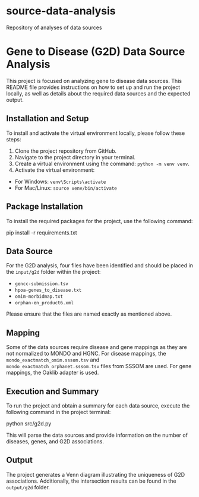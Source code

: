 # source-data-analysis
Repository of analyses of data sources



# Gene to Disease (G2D) Data Source Analysis 

This project is focused on analyzing gene to disease data sources. This README file provides instructions on how to set up and run the project locally, as well as details about the required data sources and the expected output. 

## Installation and Setup 

To install and activate the virtual environment locally, please follow these steps: 
1. Clone the project repository from GitHub. 
2. Navigate to the project directory in your terminal. 
3. Create a virtual environment using the command: `python -m venv venv`. 
4. Activate the virtual environment: 
- For Windows: `venv\Scripts\activate` 
- For Mac/Linux: `source venv/bin/activate` 

## Package Installation 

To install the required packages for the project, use the following command: 

pip install -r requirements.txt

## Data Source 

For the G2D analysis, four files have been identified and should be placed in the `input/g2d` folder within the project: 
- `gencc-submission.tsv` 
- `hpoa-genes_to_disease.txt` 
- `omim-morbidmap.txt` 
- `orphan-en_product6.xml` 

Please ensure that the files are named exactly as mentioned above. 

## Mapping 

Some of the data sources require disease and gene mappings as they are not normalized to MONDO and HGNC. For disease mappings, the `mondo_exactmatch_omim.sssom.tsv` and `mondo_exactmatch_orphanet.sssom.tsv` files from SSSOM are used. For gene mappings, the Oaklib adapter is used. 

## Execution and Summary 

To run the project and obtain a summary for each data source, execute the following command in the project terminal: 

python src/g2d.py

This will parse the data sources and provide information on the number of diseases, genes, and G2D associations. 

## Output 

The project generates a Venn diagram illustrating the uniqueness of G2D associations. Additionally, the intersection results can be found in the `output/g2d` folder.
